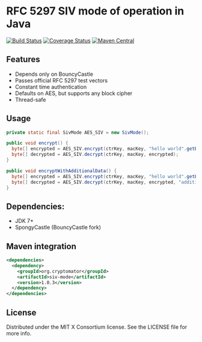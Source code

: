 # RFC 5297 SIV mode of operation in Java

[![Build Status](https://travis-ci.org/cryptomator/siv-mode.svg?branch=master)](https://travis-ci.org/cryptomator/siv-mode)
[![Coverage Status](https://coveralls.io/repos/cryptomator/siv-mode/badge.svg?branch=master&service=github)](https://coveralls.io/github/cryptomator/siv-mode?branch=master)
[![Maven Central](https://img.shields.io/maven-central/v/org.cryptomator/siv-mode.svg?maxAge=86400)](https://repo1.maven.org/maven2/org/cryptomator/siv-mode/)

## Features
- Depends only on BouncyCastle
- Passes official RFC 5297 test vectors
- Constant time authentication
- Defaults on AES, but supports any block cipher
- Thread-safe

## Usage
```java
private static final SivMode AES_SIV = new SivMode();

public void encrypt() {
  byte[] encrypted = AES_SIV.encrypt(ctrKey, macKey, "hello world".getBytes());
  byte[] decrypted = AES_SIV.decrypt(ctrKey, macKey, encrypted);
}

public void encryptWithAdditionalData() {
  byte[] encrypted = AES_SIV.encrypt(ctrKey, macKey, "hello world".getBytes(), "additional".getBytes(), "data".getBytes());
  byte[] decrypted = AES_SIV.decrypt(ctrKey, macKey, encrypted, "additional".getBytes(), "data".getBytes());
}
```

## Dependencies:
- JDK 7+
- SpongyCastle (BouncyCastle fork)

## Maven integration

```xml
<dependencies>
  <dependency>
    <groupId>org.cryptomator</groupId>
    <artifactId>siv-mode</artifactId>
    <version>1.0.3</version>
  </dependency>
</dependencies>
```

## License
Distributed under the MIT X Consortium license. See the LICENSE file for more info.
